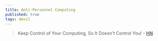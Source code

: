 ```yaml
---
title: Anti-Personnel Computing
published: true
tags: devil
---
```

> Keep Control of Your Computing, So It Doesn't Control You! - [HN](https://news.ycombinator.com/item?id=43970637)
